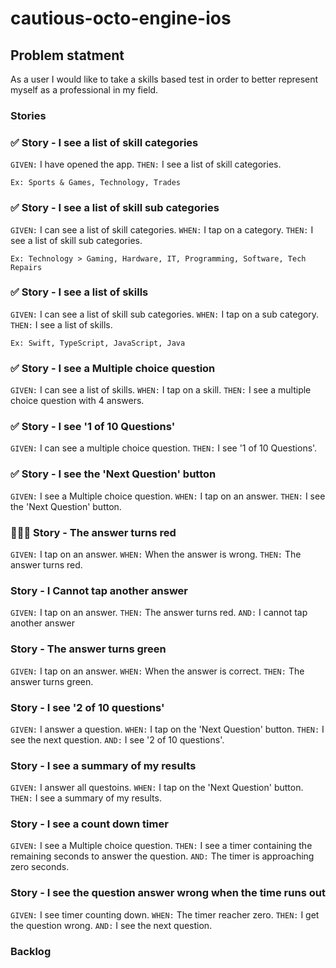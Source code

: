# cautious-octo-engine-ios

## Problem statment

As a user I would like to take a skills based test in order to better represent myself as a professional in my field.

### Stories

### ✅ Story - I see a list of skill categories

`GIVEN:` I have opened the app.
`THEN:` I see a list of skill categories.

`Ex: Sports & Games, Technology, Trades`

### ✅ Story - I see a list of skill sub categories

`GIVEN:` I can see a list of skill categories.
`WHEN:` I tap on a category.
`THEN:` I see a list of skill sub categories.

`Ex: Technology > Gaming, Hardware, IT, Programming, Software, Tech Repairs`

### ✅ Story - I see a list of skills

`GIVEN:` I can see a list of skill sub categories.
`WHEN:` I tap on a sub category.
`THEN:` I see a list of skills.

`Ex: Swift, TypeScript, JavaScript, Java`

### ✅ Story - I see a Multiple choice question

`GIVEN:` I can see a list of skills.
`WHEN:` I tap on a skill.
`THEN:` I see a multiple choice question with 4 answers.

### ✅ Story - I see '1 of 10 Questions'

`GIVEN:` I can see a multiple choice question.
`THEN:` I see '1 of 10 Questions'.

### ✅ Story - I see the 'Next Question' button

`GIVEN:` I see a Multiple choice question.
`WHEN:` I tap on an answer.
`THEN:` I see the 'Next Question' button.

### 👨🏼‍💻 Story - The answer turns red

`GIVEN:` I tap on an answer.
`WHEN:` When the answer is wrong.
`THEN:` The answer turns red.

### Story - I Cannot tap another answer

`GIVEN:` I tap on an answer.
`THEN:` The answer turns red.
`AND:` I cannot tap another answer

### Story - The answer turns green

`GIVEN:` I tap on an answer.
`WHEN:` When the answer is correct.
`THEN:` The answer turns green.

### Story - I see '2 of 10 questions'

`GIVEN:` I answer a question.
`WHEN:` I tap on the 'Next Question' button.
`THEN:` I see the next question.
`AND:` I see '2 of 10 questions'.

### Story - I see a summary of my results

`GIVEN:` I answer all questoins.
`WHEN:` I tap on the 'Next Question' button.
`THEN:` I see a summary of my results.

### Story - I see a count down timer

`GIVEN:` I see a Multiple choice question.
`THEN:` I see a timer containing the remaining seconds to answer the question.
`AND:` The timer is approaching zero seconds.

### Story - I see the question answer wrong when the time runs out

`GIVEN:` I see timer counting down.
`WHEN:` The timer reacher zero.
`THEN:` I get the question wrong.
`AND:` I see the next question.

### Backlog

<!-- ### Story 2

`GIVEN:` I can see a list of skill categories.
`THEN:` I can see a search bar at the top of the view.
`WHEN:` When I type in the search bar.
`THEN:` I see a filtered list of results -->